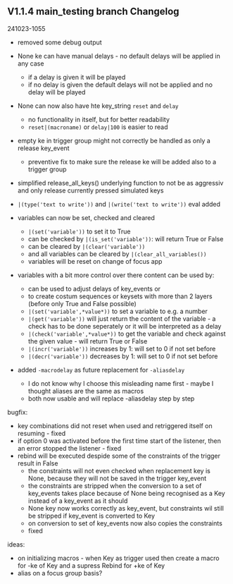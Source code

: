 ## V1.1.4 main_testing branch Changelog
241023-1055
- removed some debug output

- None ke can have manual delays - no default delays will be applied in any case
  - if a delay is given it will be played
  - if no delay is given the default delays will not be applied and no delay will be played
- None can now also have hte key_string `reset` and `delay`
  - no functionality in itself, but for better readability
  - `reset|(macroname)` or `delay|100` is easier to read
- empty ke in trigger group might not correctly be handled as only a release key_event
  - preventive fix to make sure the release ke will be added also to a trigger group
- simplified release_all_keys() underlying function to not be as aggressiv and only release currently pressed simulated keys
- `|(type('text to write'))` and `|(write('text to write'))` eval added
- variables can now be set, checked and cleared
  - `|(set('variable'))` to set it to True
  - can be checked by `|(is_set('variable'))`: will return True or False
  - can be cleared by `|(clear('variable'))`
  - and all variables can be cleared by `|(clear_all_variables())`
  - variables will be reset on change of focus app
- variables with a bit more control over there content can be used by:
  - can be used to adjust delays of key_events or 
  - to create costum sequences or keysets with more than 2 layers (before only True and False possible)
  - `|(set('variable',*value*))` to set a variable to e.g. a number
  - `|(get('variable'))` will just return the content of the variable - a check has to be done seperately or it will be interpreted as a delay
  - `|(check('variable',*value*))` to get the variable and check against the given value - will return True or False
  - `|(incr('variable'))` increases by 1: will set to 0 if not set before
  - `|(decr('variable'))` decreases by 1: will set to 0 if not set before
- added `-macrodelay` as future replacement for `-aliasdelay`
  - I do not know why I choose this misleading name first - maybe I thought aliases are the same as macros
  - both now usable and will replace -aliasdelay step by step

bugfix:
- key combinations did not reset when used and retriggered itself on resuming - fixed
- if option 0 was activated before the first time start of the listener, then an error stopped the listener - fixed
- rebind will be executed despide some of the constraints of the trigger result in False 
  - the constraints will not even checked when replacement key is None, because they will not be saved in the trigger key_event
  - the constraints are stripped when the conversion to a set of key_events takes place because of None being recognised as a Key instead of a key_event as it should
  - None key now works correctly as key_event, but constraints wil still be stripped if key_event is converted to Key 
  - on conversion to set of key_events now also copies the constraints 
  - fixed

ideas:
- on initializing macros - when Key as trigger used then create a macro for -ke of Key and a supress Rebind for +ke of Key
- alias on a focus group basis?